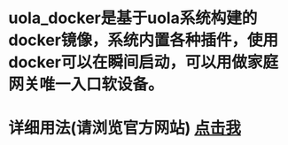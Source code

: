 # uola_docker是基于uola系统构建的docker镜像，系统内置各种插件，使用docker可以在瞬间启动，可以用做家庭网关唯一入口软设备。

# 详细用法(请浏览官方网站) [点击我](https://www.danxiaonuo.me/uola_docker/)

